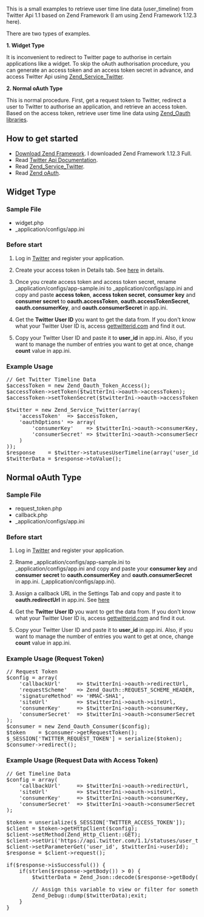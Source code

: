 This is a small examples to retrieve user time line data (user_timeline) from Twitter Api 1.1 based on Zend Framework (I am using Zend Framework 1.12.3 here).

There are two types of examples.

**1. Widget Type**

It is inconvenient to redirect to Twitter page to authorise in certain applications like a widget. To skip the oAuth authorisation procedure, you can generate an access token and an access token secret in advance,
and access Twitter Api using [Zend_Service_Twitter](http://framework.zend.com/manual/1.12/ja/zend.service.twitter.html).

**2. Normal oAuth Type**

This is normal procedure. First, get a request token to Twitter, redirect a user to Twitter to authorise an application, and retrieve an access token. Based on the access token, retrieve user time line data using
[Zend_Oauth libraries](http://framework.zend.com/manual/1.12/en/zend.oauth.introduction.html).

## How to get started
* [Download Zend Framework](http://framework.zend.com/downloads/latest). I downloaded Zend Framework 1.12.3 Full.
* Read [Twitter Api Documentation](https://dev.twitter.com/docs/api/1.1/get/statuses/user_timeline).
* Read [Zend_Service_Twitter](http://framework.zend.com/manual/1.12/ja/zend.service.twitter.html).
* Read [Zend oAuth](http://framework.zend.com/manual/1.12/en/zend.oauth.introduction.html).

## Widget Type

### Sample File
* widget.php
* _application/configs/app.ini

### Before start
1. Log in [Twitter](https://dev.twitter.com/) and register your application.

2. Create your access token in Details tab. See [here](http://www.convexstyle.com/github/create_accessToken.png "The image of creating access token") in details.

3. Once you create access token and access token secret, rename _application/configs/app-sample.ini to _application/configs/app.ini and copy and paste **access token**, **access token secret**, **consumer key** and **consumer secret** to **oauth.accessToken**, **oauth.accessTokenSecret**, **oauth.consumerKey**, and **oauth.consumerSecret** in app.ini.

4. Get the **Twitter User ID** you want to get the data from. If you don't know what your Twitter User ID is, access [gettwitterid.com](http://gettwitterid.com/ "gettwitterid.com") and find it out.

5. Copy your Twitter User ID and paste it to **user_id** in app.ini. Also, if you want to manage the number of entries you want to get at once, change **count** value in app.ini.

### Example Usage
<pre>
// Get Twitter Timeline Data
$accessToken = new Zend_Oauth_Token_Access();
$accessToken->setToken($twitterIni->oauth->accessToken);
$accessToken->setTokenSecret($twitterIni->oauth->accessTokenSecret);

$twitter = new Zend_Service_Twitter(array(
    'accessToken'  => $accessToken,
    'oauthOptions' => array(
        'consumerKey'    => $twitterIni->oauth->consumerKey,
        'consumerSecret' => $twitterIni->oauth->consumerSecret
    )
));
$response    = $twitter->statusesUserTimeline(array('user_id' => $twitterIni->userId, 'count' => $twitterIni->userId));
$twitterData = $response->toValue();
</pre>

## Normal oAuth Type

### Sample File
* request_token.php
* callback.php
* _application/configs/app.ini

### Before start
1. Log in [Twitter](https://dev.twitter.com/) and register your application.

2. Rname _application/configs/app-sample.ini to _application/configs/app.ini and copy and paste your **consumer key** and **consumer secret** to **oauth.consumerKey** and **oauth.consumerSecret** in app.ini. (_application/configs/app.ini).

3. Assign a callback URL in the Settings Tab and copy and paste it to **oauth.redirectUrl** in app.ini. See [here](http://www.convexstyle.com/github/create_callbackBack.png "The image of creating callback URL")

4. Get the **Twitter User ID** you want to get the data from. If you don't know what your Twitter User ID is, access [gettwitterid.com](http://gettwitterid.com/ "gettwitterid.com") and find it out.

5. Copy your Twitter User ID and paste it to **user_id** in app.ini. Also, if you want to manage the number of entries you want to get at once, change **count** value in app.ini.

### Example Usage (Request Token)
<pre>
// Request Token
$config = array(
    'callbackUrl'     => $twitterIni->oauth->redirectUrl,
    'requestScheme'   => Zend_Oauth::REQUEST_SCHEME_HEADER,
    'signatureMethod' => 'HMAC-SHA1',
    'siteUrl'         => $twitterIni->oauth->siteUrl,
    'consumerKey'     => $twitterIni->oauth->consumerKey,
    'consumerSecret'  => $twitterIni->oauth->consumerSecret
);
$consumer = new Zend_Oauth_Consumer($config);
$token    = $consumer->getRequestToken();
$_SESSION['TWITTER_REQUEST_TOKEN'] = serialize($token);
$consumer->redirect();
</pre>

### Example Usage (Request Data with Access Token)
<pre>
// Get Timeline Data
$config = array(
    'callbackUrl'     => $twitterIni->oauth->redirectUrl,
    'siteUrl'         => $twitterIni->oauth->siteUrl,
    'consumerKey'     => $twitterIni->oauth->consumerKey,
    'consumerSecret'  => $twitterIni->oauth->consumerSecret
);

$token = unserialize($_SESSION['TWITTER_ACCESS_TOKEN']);
$client = $token->getHttpClient($config);
$client->setMethod(Zend_Http_Client::GET);
$client->setUri('https://api.twitter.com/1.1/statuses/user_timeline.json');
$client->setParameterGet('user_id', $twitterIni->userId);
$response = $client->request();

if($response->isSuccessful()) {
    if(strlen($response->getBody()) > 0) {
        $twitterData = Zend_Json::decode($response->getBody());

        // Assign this variable to view or filter for something.
        Zend_Debug::dump($twitterData);exit;
    }
}
</pre>

